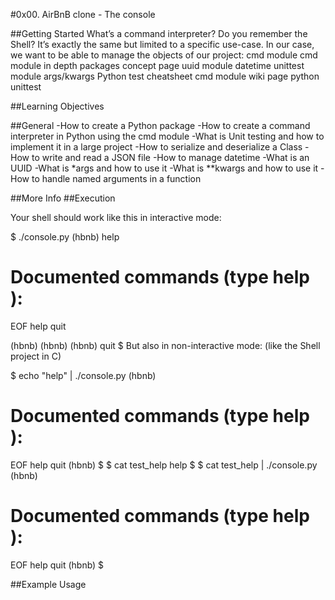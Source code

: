 #0x00. AirBnB clone - The console

##Getting Started
What’s a command interpreter?
Do you remember the Shell? It’s exactly the same but limited to a specific use-case. In our case, we want to be able to manage the objects of our project:
cmd module
cmd module in depth
packages concept page
uuid module
datetime
unittest module
args/kwargs
Python test cheatsheet
cmd module wiki page
python unittest

##Learning Objectives

##General
-How to create a Python package
-How to create a command interpreter in Python using the cmd module
-What is Unit testing and how to implement it in a large project
-How to serialize and deserialize a Class
-How to write and read a JSON file
-How to manage datetime
-What is an UUID
-What is *args and how to use it
-What is **kwargs and how to use it
-How to handle named arguments in a function

##More Info
##Execution

Your shell should work like this in interactive mode:

$ ./console.py
(hbnb) help

Documented commands (type help <topic>):
========================================
EOF  help  quit

(hbnb) 
(hbnb) 
(hbnb) quit
$
But also in non-interactive mode: (like the Shell project in C)

$ echo "help" | ./console.py
(hbnb)

Documented commands (type help <topic>):
========================================
EOF  help  quit
(hbnb) 
$
$ cat test_help
help
$
$ cat test_help | ./console.py
(hbnb)

Documented commands (type help <topic>):
========================================
EOF  help  quit
(hbnb) 
$

##Example Usage

